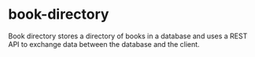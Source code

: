 # book-directory
Book directory stores a directory of books in a database and uses a REST API to exchange data between the database and the client.
